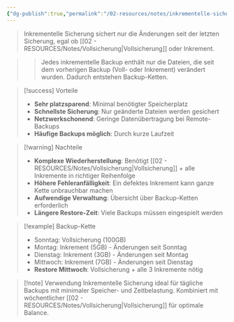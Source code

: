 ```yaml
---
{"dg-publish":true,"permalink":"/02-resources/notes/inkrementelle-sicherung/","tags":["informatik/backup/typ","sicherheit/it-sicherheit","änderungen/letztes-backup"],"noteIcon":"","updated":"2025-10-29T12:59:06.742+01:00"}
---
```



>Inkrementelle Sicherung sichert nur die Änderungen seit der letzten Sicherung, egal ob [[02 - RESOURCES/Notes/Vollsicherung\|Vollsicherung]] oder Inkrement.

>>Jedes inkrementelle Backup enthält nur die Dateien, die seit dem vorherigen Backup (Voll- oder Inkrement) verändert wurden. Dadurch entstehen Backup-Ketten.

>[!success] Vorteile
>- **Sehr platzsparend**: Minimal benötigter Speicherplatz
>- **Schnellste Sicherung**: Nur geänderte Dateien werden gesichert
>- **Netzwerkschonend**: Geringe Datenübertragung bei Remote-Backups
>- **Häufige Backups möglich**: Durch kurze Laufzeit

>[!warning] Nachteile
>- **Komplexe Wiederherstellung**: Benötigt [[02 - RESOURCES/Notes/Vollsicherung\|Vollsicherung]] + alle Inkremente in richtiger Reihenfolge
>- **Höhere Fehleranfälligkeit**: Ein defektes Inkrement kann ganze Kette unbrauchbar machen
>- **Aufwendige Verwaltung**: Übersicht über Backup-Ketten erforderlich
>- **Längere Restore-Zeit**: Viele Backups müssen eingespielt werden

>[!example] Backup-Kette
>- Sonntag: Vollsicherung (100GB)
>- Montag: Inkrement (5GB) - Änderungen seit Sonntag
>- Dienstag: Inkrement (3GB) - Änderungen seit Montag
>- Mittwoch: Inkrement (7GB) - Änderungen seit Dienstag
>- **Restore Mittwoch**: Vollsicherung + alle 3 Inkremente nötig

>[!note] Verwendung
>Inkrementelle Sicherung ideal für tägliche Backups mit minimaler Speicher- und Zeitbelastung. Kombiniert mit wöchentlicher [[02 - RESOURCES/Notes/Vollsicherung\|Vollsicherung]] für optimale Balance.